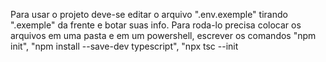 Para usar o projeto deve-se editar o arquivo ".env.exemple" tirando ".exemple" da frente e botar suas info. Para roda-lo precisa colocar os arquivos em uma pasta e em um powershell, escrever os comandos "npm init", "npm install --save-dev typescript", "npx tsc --init
